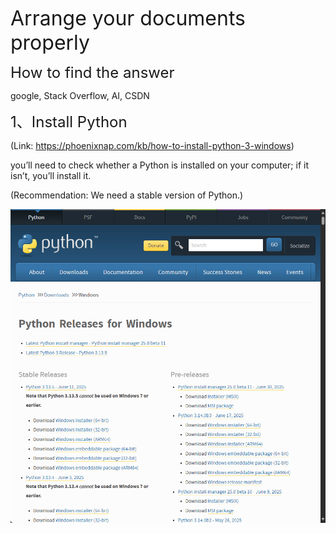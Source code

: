 <font size=6>Arrange your documents properly</font>

<font size=5>How to find the answer</font>

google, Stack Overflow, AI, CSDN





<font size=5>1、Install Python</font>

(Link: https://phoenixnap.com/kb/how-to-install-python-3-windows)

you’ll need to check whether a Python is installed on your computer; if it isn’t, you’ll install it.

(Recommendation: We need a stable version of Python.)


![alt text](image-2.png)


